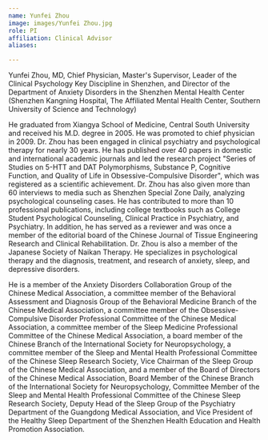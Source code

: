 ```yaml
---
name: Yunfei Zhou
image: images/Yunfei Zhou.jpg
role: PI
affiliation: Clinical Advisor
aliases:

---
```


Yunfei Zhou, MD, Chief Physician, Master's Supervisor, Leader of the Clinical Psychology Key Discipline in Shenzhen, and Director of the Department of Anxiety Disorders in the Shenzhen Mental Health Center (Shenzhen Kangning Hospital, The Affiliated Mental Health Center, Southern University of Science and Technology)

He graduated from Xiangya School of Medicine, Central South University and received his M.D. degree in 2005. He was promoted to chief physician in 2009. Dr. Zhou has been engaged in clinical psychiatry and psychological therapy for nearly 30 years. He has published over 40 papers in domestic and international academic journals and led the research project "Series of Studies on 5-HTT and DAT Polymorphisms, Substance P, Cognitive Function, and Quality of Life in Obsessive-Compulsive Disorder", which was registered as a scientific achievement. Dr. Zhou has also given more than 60 interviews to media such as Shenzhen Special Zone Daily, analyzing psychological counseling cases. He has contributed to more than 10 professional publications, including college textbooks such as College Student Psychological Counseling, Clinical Practice in Psychiatry, and Psychiatry. In addition, he has served as a reviewer and was once a member of the editorial board of the Chinese Journal of Tissue Engineering Research and Clinical Rehabilitation. Dr. Zhou is also a member of the Japanese Society of Naikan Therapy. He specializes in psychological therapy and the diagnosis, treatment, and research of anxiety, sleep, and depressive disorders.

He is a member of the Anxiety Disorders Collaboration Group of the Chinese Medical Association, a committee member of the Behavioral Assessment and Diagnosis Group of the Behavioral Medicine Branch of the Chinese Medical Association, a committee member of the Obsessive-Compulsive Disorder Professional Committee of the Chinese Medical Association, a committee member of the Sleep Medicine Professional Committee of the Chinese Medical Association, a board member of the Chinese Branch of the International Society for Neuropsychology, a committee member of the Sleep and Mental Health Professional Committee of the Chinese Sleep Research Society, Vice Chairman of the Sleep Group of the Chinese Medical Association, and a member of the Board of Directors of the Chinese Medical Association, Board Member of the Chinese Branch of the International Society for Neuropsychology, Committee Member of the Sleep and Mental Health Professional Committee of the Chinese Sleep Research Society, Deputy Head of the Sleep Group of the Psychiatry Department of the Guangdong Medical Association, and Vice President of the Healthy Sleep Department of the Shenzhen Health Education and Health Promotion Association.

